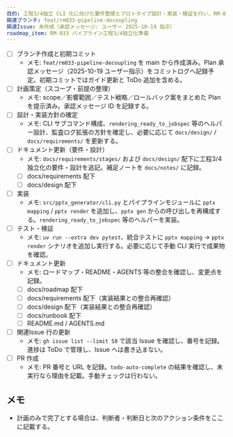 ```yaml
---
目的: 工程3/4独立 CLI 化に向けた要件整理とプロトタイプ設計・実装・検証を行い、RM-033 の初動を完了させる
関連ブランチ: feat/rm033-pipeline-decoupling
関連Issue: 未作成（承認メッセージ: ユーザー 2025-10-19 指示）
roadmap_item: RM-033 パイプライン工程3/4独立化準備
---
```


- [ ] ブランチ作成と初期コミット
  - メモ: `feat/rm033-pipeline-decoupling` を main から作成済み。Plan 承認メッセージ（2025-10-19 ユーザー指示）をコミットログへ記録予定。初期コミットではガイド更新と ToDo 追加を含める。
- [ ] 計画策定（スコープ・前提の整理）
  - メモ: scope／影響範囲／テスト戦略／ロールバック案をまとめた Plan を提示済み。承認メッセージ ID を記録する。
- [ ] 設計・実装方針の確定
  - メモ: CLI サブコマンド構成、`rendering_ready_to_jobspec` 等のヘルパー設計、監査ログ拡張の方針を確定し、必要に応じて `docs/design/` / `docs/requirements/` を更新する。
- [ ] ドキュメント更新（要件・設計）
  - メモ: `docs/requirements/stages/` および `docs/design/` 配下に工程3/4独立化の要件・設計を追記。補足ノートを `docs/notes/` に記録。
  - [ ] docs/requirements 配下
  - [ ] docs/design 配下
- [ ] 実装
  - メモ: `src/pptx_generator/cli.py` とパイプラインモジュールに `pptx mapping` / `pptx render` を追加し、`pptx gen` からの呼び出しを再構成する。`rendering_ready_to_jobspec` 等のヘルパーを実装。
- [ ] テスト・検証
  - メモ: `uv run --extra dev pytest`、統合テストに `pptx mapping` → `pptx render` シナリオを追加し実行する。必要に応じて手動 CLI 実行で成果物を確認。
- [ ] ドキュメント更新
  - メモ: ロードマップ・README・AGENTS 等の整合を確認し、変更点を記録。
  - [ ] docs/roadmap 配下
  - [ ] docs/requirements 配下（実装結果との整合再確認）
  - [ ] docs/design 配下（実装結果との整合再確認）
  - [ ] docs/runbook 配下
  - [ ] README.md / AGENTS.md
- [ ] 関連Issue 行の更新
  - メモ: `gh issue list --limit 50` で該当 Issue を確認し、番号を記録。進捗は ToDo で管理し、Issue へは書き込まない。
- [ ] PR 作成
  - メモ: PR 番号と URL を記録。`todo-auto-complete` の結果を確認し、未実行なら理由を記載。手動チェックは行わない。

## メモ
- 計画のみで完了とする場合は、判断者・判断日と次のアクション条件をここに記載する。

